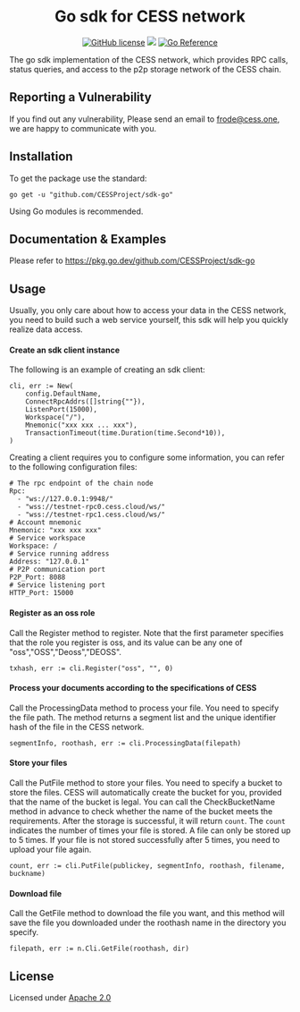 <div align="center">

# Go sdk for CESS network

[![GitHub license](https://img.shields.io/badge/license-Apache2-blue)](#LICENSE) <a href=""><img src="https://img.shields.io/badge/golang-%3E%3D1.19-blue.svg" /></a> [![Go Reference](https://pkg.go.dev/badge/github.com/CESSProject/sdk-go.svg)](https://pkg.go.dev/github.com/CESSProject/sdk-go)

</div>

The go sdk implementation of the CESS network, which provides RPC calls, status queries, and access to the p2p storage network of the CESS chain.

## Reporting a Vulnerability
If you find out any vulnerability, Please send an email to frode@cess.one, we are happy to communicate with you.

## Installation
To get the package use the standard:
```
go get -u "github.com/CESSProject/sdk-go"
```
Using Go modules is recommended.

## Documentation & Examples
Please refer to https://pkg.go.dev/github.com/CESSProject/sdk-go

## Usage
Usually, you only care about how to access your data in the CESS network, you need to build such a web service yourself, this sdk will help you quickly realize data access.

#### Create an sdk client instance
The following is an example of creating an sdk client:
```
cli, err := New(
    config.DefaultName,
    ConnectRpcAddrs([]string{""}),
    ListenPort(15000),
    Workspace("/"),
    Mnemonic("xxx xxx ... xxx"),
    TransactionTimeout(time.Duration(time.Second*10)),
)
```
Creating a client requires you to configure some information, you can refer to the following configuration files:
```
# The rpc endpoint of the chain node
Rpc:
  - "ws://127.0.0.1:9948/"
  - "wss://testnet-rpc0.cess.cloud/ws/"
  - "wss://testnet-rpc1.cess.cloud/ws/"
# Account mnemonic
Mnemonic: "xxx xxx xxx"
# Service workspace
Workspace: /
# Service running address
Address: "127.0.0.1"
# P2P communication port
P2P_Port: 8088
# Service listening port
HTTP_Port: 15000
```

#### Register as an oss role
Call the Register method to register. Note that the first parameter specifies that the role you register is oss, and its value can be any one of "oss","OSS","Deoss","DEOSS".
```
txhash, err := cli.Register("oss", "", 0)
```

#### Process your documents according to the specifications of CESS
Call the ProcessingData method to process your file. You need to specify the file path. The method returns a segment list and the unique identifier hash of the file in the CESS network.
```
segmentInfo, roothash, err := cli.ProcessingData(filepath)
```

#### Store your files
Call the PutFile method to store your files. You need to specify a bucket to store the files. CESS will automatically create the bucket for you, provided that the name of the bucket is legal. You can call the CheckBucketName method in advance to check whether the name of the bucket meets the requirements.
After the storage is successful, it will return `count`. The `count` indicates the number of times your file is stored. A file can only be stored up to 5 times. If your file is not stored successfully after 5 times, you need to upload your file again.
```
count, err := cli.PutFile(publickey, segmentInfo, roothash, filename, buckname)
```

#### Download file
Call the GetFile method to download the file you want, and this method will save the file you downloaded under the roothash name in the directory you specify.
```
filepath, err := n.Cli.GetFile(roothash, dir)
```

## License
Licensed under [Apache 2.0](https://github.com/CESSProject/sdk-go/blob/main/LICENSE)